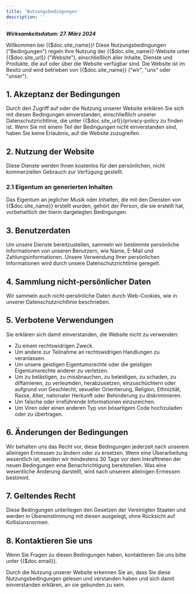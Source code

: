 ```yaml
---
title: 'Nutzungsbedingungen'
description: ''
---
```

***Wirksamkeitsdatum: 27. März 2024***

Willkommen bei {{$doc.site_name}}! Diese Nutzungsbedingungen ("Bedingungen") regeln Ihre Nutzung der {{$doc.site_name}}-Website unter {{$doc.site_url}} ("Website"), einschließlich aller Inhalte, Dienste und Produkte, die auf oder über die Website verfügbar sind. Die Website ist im Besitz und wird betrieben von {{$doc.site_name}} ("wir", "uns" oder "unser").

## 1. Akzeptanz der Bedingungen
Durch den Zugriff auf oder die Nutzung unserer Website erklären Sie sich mit diesen Bedingungen einverstanden, einschließlich unserer Datenschutzrichtlinie, die unter {{$doc.site_url}}/privacy-policy zu finden ist. Wenn Sie mit einem Teil der Bedingungen nicht einverstanden sind, haben Sie keine Erlaubnis, auf die Website zuzugreifen.

## 2. Nutzung der Website
Diese Dienste werden Ihnen kostenlos für den persönlichen, nicht kommerziellen Gebrauch zur Verfügung gestellt.

### 2.1 Eigentum an generierten Inhalten
Das Eigentum an jeglicher Musik oder Inhalten, die mit den Diensten von {{$doc.site_name}} erstellt wurden, gehört der Person, die sie erstellt hat, vorbehaltlich der hierin dargelegten Bedingungen.

## 3. Benutzerdaten
Um unsere Dienste bereitzustellen, sammeln wir bestimmte persönliche Informationen von unseren Benutzern, wie Name, E-Mail und Zahlungsinformationen. Unsere Verwendung Ihrer persönlichen Informationen wird durch unsere Datenschutzrichtlinie geregelt.

## 4. Sammlung nicht-persönlicher Daten
Wir sammeln auch nicht-persönliche Daten durch Web-Cookies, wie in unserer Datenschutzrichtlinie beschrieben.

## 5. Verbotene Verwendungen
Sie erklären sich damit einverstanden, die Website nicht zu verwenden:

- Zu einem rechtswidrigen Zweck.
- Um andere zur Teilnahme an rechtswidrigen Handlungen zu veranlassen.
- Um unsere geistigen Eigentumsrechte oder die geistigen Eigentumsrechte anderer zu verletzen.
- Um zu belästigen, zu missbrauchen, zu beleidigen, zu schaden, zu diffamieren, zu verleumden, herabzusetzen, einzuschüchtern oder aufgrund von Geschlecht, sexueller Orientierung, Religion, Ethnizität, Rasse, Alter, nationaler Herkunft oder Behinderung zu diskriminieren.
- Um falsche oder irreführende Informationen einzureichen.
- Um Viren oder einen anderen Typ von bösartigem Code hochzuladen oder zu übertragen.

## 6. Änderungen der Bedingungen
Wir behalten uns das Recht vor, diese Bedingungen jederzeit nach unserem alleinigen Ermessen zu ändern oder zu ersetzen. Wenn eine Überarbeitung wesentlich ist, werden wir mindestens 30 Tage vor dem Inkrafttreten der neuen Bedingungen eine Benachrichtigung bereitstellen. Was eine wesentliche Änderung darstellt, wird nach unserem alleinigen Ermessen bestimmt.

## 7. Geltendes Recht
Diese Bedingungen unterliegen den Gesetzen der Vereinigten Staaten und werden in Übereinstimmung mit diesen ausgelegt, ohne Rücksicht auf Kollisionsnormen.

## 8. Kontaktieren Sie uns
Wenn Sie Fragen zu diesen Bedingungen haben, kontaktieren Sie uns bitte unter {{$doc.email}}.

Durch die Nutzung unserer Website erkennen Sie an, dass Sie diese Nutzungsbedingungen gelesen und verstanden haben und sich damit einverstanden erklären, an sie gebunden zu sein.